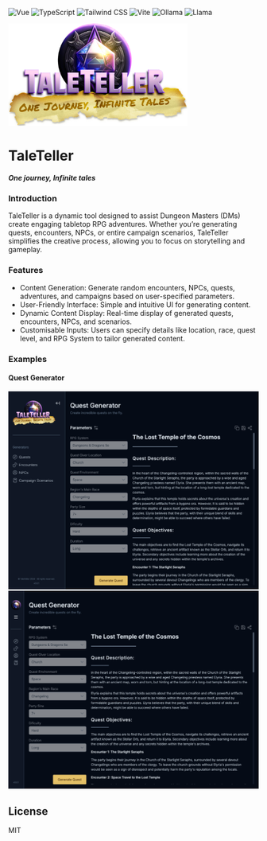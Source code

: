 ![Vue](https://img.shields.io/badge/Vue-35495E?style=for-the-badge&logo=vue.js&logoColor=4FC08D) ![TypeScript](https://img.shields.io/badge/TypeScript-3178C6?style=for-the-badge&logo=typescript&logoColor=white) ![Tailwind CSS](https://img.shields.io/badge/Tailwind_CSS-38B2AC?style=for-the-badge&logo=tailwind-css&logoColor=white) ![Vite](https://img.shields.io/badge/Vite-646CFF?style=for-the-badge&logo=vite&logoColor=white) ![Ollama](https://img.shields.io/badge/Ollama-000000?style=for-the-badge&logoColor=white) ![Llama](https://img.shields.io/badge/Llama3.1-FF6F61?style=for-the-badge&logo=llama&logoColor=white)

<img src="public/TaleTeller_Logo.png" alt="TaleTeller Logo" width="360"/>

# TaleTeller
#### _One journey, Infinite tales_


### Introduction

TaleTeller is a dynamic tool designed to assist Dungeon Masters (DMs) create engaging tabletop RPG adventures. Whether you’re generating quests, encounters, NPCs, or entire campaign scenarios, TaleTeller simplifies the creative process, allowing you to focus on storytelling and gameplay.

### Features

- Content Generation:
Generate random encounters, NPCs, quests, adventures, and campaigns based on user-specified parameters.
- User-Friendly Interface:
Simple and intuitive UI for generating content.
- Dynamic Content Display:
Real-time display of generated quests, encounters, NPCs, and scenarios.
- Customisable Inputs:
Users can specify details like location, race, quest level, and RPG System to tailor generated content.

### Examples

#### Quest Generator
<img src="public/readme assets/Screenshot 2024-08-24 at 15.09.53.png" alt="Example 01" width="720"/>
<img src="public/readme assets/Screenshot 2024-08-24 at 15.10.24.png" alt="Example 01" width="720"/>

## License

MIT
